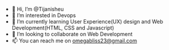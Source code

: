 - 👋 Hi, I’m @Tijanisheu
- 👀 I’m interested in Devops
- 🌱 I’m currently learning User Experience(UX) design and Web Development(HTML, CSS and Javascript)
- 💞️ I’m looking to collaborate on Web Development
- 📫 You can reach me on omegabliss23@gmail.com

<!---
Tijanisheu/Tijanisheu is a ✨ special ✨ repository because its `README.md` (this file) appears on your GitHub profile.
You can click the Preview link to take a look at your changes.
--->
